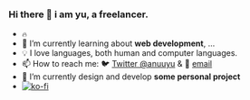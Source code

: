 ### Hi there 👋 i am yu, a freelancer.

- `🔥`
- 📖 I’m currently learning about **web development**, ...
- 💡 I love languages, both human and computer languages.
- 📫 How to reach me: 🐦 [Twitter @anuuyu](https://twitter.com/anuuyu) & 📧 [email](mailto:gh@anuu.me)
- 🔨 I’m currently design and develop **some personal project**
- [![ko-fi](https://ko-fi.com/img/githubbutton_sm.svg)](https://ko-fi.com/A0A4CCD5A)
